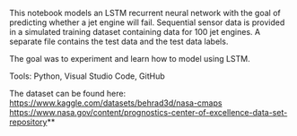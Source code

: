 This notebook models an LSTM recurrent neural network with the goal of predicting whether a jet engine will fail. 
Sequential sensor data is provided in a simulated training dataset containing data for 100 jet engines.  A separate file contains the test data and the test data labels. 

The goal was to experiment and learn how to model using LSTM. 

Tools: Python, Visual Studio Code, GitHub

The dataset can be found here:
https://www.kaggle.com/datasets/behrad3d/nasa-cmaps https://www.nasa.gov/content/prognostics-center-of-excellence-data-set-repository**


